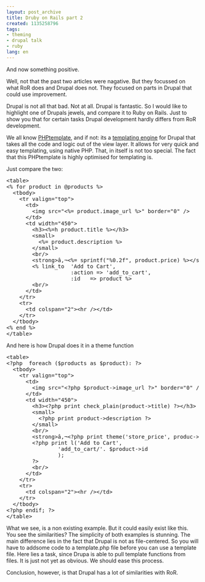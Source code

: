 ```yaml
---
layout: post_archive
title: Druby on Rails part 2
created: 1135258796
tags:
- theming
- drupal talk
- ruby
lang: en
---
```

And now something positive. 

Well, not that the past two articles were nagative. But they focussed on what RoR does and Drupal does not. They focused on parts in Drupal that could use improvement. 

Drupal is not all that bad. Not at all. Drupal is fantastic. So I would like to highlight one of Drupals jewels, and compare it to Ruby on Rails. Just to show you that for certain tasks Drupal development hardly differs from RoR development.

We all know <a href="http://drupal.org/phptemplate">PHPtemplate</a>, and if not: its a <a href="http://drupal.org/node/937">templating engine</a> for Drupal that takes all the code and logic out of the view layer. It allows for very quick and easy templating, using native PHP. That, in itself is not too special. The fact that this PHPtemplate is highly optimised for templating is. 

Just compare the two: 
<pre>
&lt;table&gt;
&lt;% for product in @products %&gt;
  &lt;tbody&gt;
    &lt;tr valign=&quot;top&quot;&gt;
      &lt;td&gt;
        &lt;img src=&quot;&lt;%= product.image_url %&gt;&quot; border=&quot;0&quot; /&gt;
      &lt;/td&gt;
      &lt;td width=&quot;450&quot;&gt;
        &lt;h3&gt;&lt;%=h product.title %&gt;&lt;/h3&gt;
        &lt;small&gt;
          &lt;%= product.description %&gt;
        &lt;/small&gt;
        &lt;br/&gt;
        &lt;strong&gt;â‚¬&lt;%= sprintf(&quot;%0.2f&quot;, product.price) %&gt;&lt;/strong&gt;
        &lt;% link_to  'Add to Cart',
                    :action =&gt; 'add_to_cart',
                    :id   =&gt; product %&gt;
        &lt;br/&gt;
      &lt;/td&gt;
    &lt;/tr&gt;
    &lt;tr&gt;
      &lt;td colspan=&quot;2&quot;&gt;&lt;hr /&gt;&lt;/td&gt;
    &lt;/tr&gt;
  &lt;/tbody&gt;
&lt;% end %&gt;
&lt;/table&gt;
</pre>
And here is how Drupal does it in a theme function
<pre>
&lt;table&gt;
&lt;?php  foreach ($products as $product): ?&gt;
  &lt;tbody&gt;
    &lt;tr valign=&quot;top&quot;&gt;
      &lt;td&gt;
        &lt;img src=&quot;&lt;?php $product-&gt;image_url ?&gt;&quot; border=&quot;0&quot; /&gt;
      &lt;/td&gt;
      &lt;td width=&quot;450&quot;&gt;
        &lt;h3&gt;&lt;?php print check_plain(product-&gt;title) ?&gt;&lt;/h3&gt;
        &lt;small&gt;
          &lt;?php print product-&gt;description ?&gt;
        &lt;/small&gt;
        &lt;br/&gt;
        &lt;strong&gt;â‚¬&lt;?php print theme('store_price', produc-&gt;price) ?&gt;&lt;/strong&gt;
        &lt;?php print l('Add to Cart',
                'add_to_cart/'. $product-&gt;id
                );
        ?&gt;
        &lt;br/&gt;
      &lt;/td&gt;
    &lt;/tr&gt;
    &lt;tr&gt;
      &lt;td colspan=&quot;2&quot;&gt;&lt;hr /&gt;&lt;/td&gt;
    &lt;/tr&gt;
  &lt;/tbody&gt;
&lt;?php endif; ?&gt;
&lt;/table&gt;
</pre>

What we see, is a non existing example. But it could easily exist like this. You see the similarities? The simplicity of both examples is stunning. The main difference lies in the fact that Drupal is not as file-centered. So you will have to addsome code to a template.php file before you can use a template file. Here lies a task, since Drupa is able to pull template functions from files. It is just not yet as obvious. We should ease this process. 

Conclusion, however, is that Drupal has a lot of similarities with RoR. 
